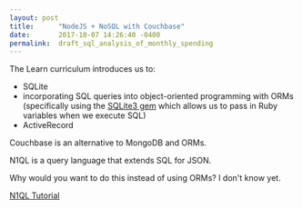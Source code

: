 ```yaml
---
layout: post
title:      "NodeJS + NoSQL with Couchbase"
date:       2017-10-07 14:26:40 -0400
permalink:  draft_sql_analysis_of_monthly_spending
---
```



The Learn curriculum introduces us to:
* SQLite
* incorporating SQL queries into object-oriented programming with ORMs (specifically using the [SQLite3 gem](http://) which allows us to pass in Ruby variables when we execute SQL)
* ActiveRecord

Couchbase is an alternative to MongoDB and ORMs.  

N1QL is a query language that extends SQL for JSON.

Why would you want to do this instead of using ORMs?  I don't know yet.

[N1QL Tutorial](https://query-tutorial.couchbase.com/tutorial/#1)
